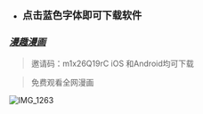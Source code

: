 - ## `点击蓝色字体即可下载软件`

### _**[漫趣漫画](https://share.mqmanhua.com)**_

> 邀请码：m1x26Q19rC
iOS 和Android均可下载

> 免费观看全网漫画

![IMG_1263](https://github.com/user-attachments/assets/53970323-f75c-4686-8ea0-f17a0aaeba74)

